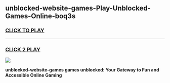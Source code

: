 
## unblocked-website-games-Play-Unblocked-Games-Online-boq3s
<h3>
<a href="https://premium76.site?title=unblocked-website-games&ref=25A">CLICK TO PLAY</a></h3>
<hr>

<h3>
<a href="https://premium76.site?title=unblocked-website-games&ref=25A">CLICK 2 PLAY</a>
  
</h3>

<a href="https://premium76.site?title=unblocked-website-games&ref=25A"><img src="https://clearcache.store/games.png"></a>


**unblocked-website-games games unblocked: Your Gateway to Fun and Accessible Online Gaming**
